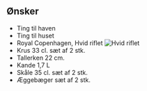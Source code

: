 ## Ønsker

 - Ting til haven
 - Ting til huset
 - Royal Copenhagen, Hvid riflet ![Hvid riflet](https://www.royalcopenhagen.com/rc/mediaweb/?context=cmN8aW1hZ2VzfDMxOTA5NHxpbWFnZS9wbmd8aW1hZ2VzL2gyYi9oMDcvODgwNDU5ODI1MTU1MC5wbmd8YmZmMGQ1NmVmNDNhMDRkNTAyNDcyZWJlNjM1MGUwY2I4YWMzZDcwMWQ5MGU5NTQyYjVmZmI0MDY2YjQ3NTYwMA)
  - Krus 33 cl. sæt af 2 stk.
  - Tallerken 22 cm.
  - Kande 1,7 L
  - Skåle 35 cl. sæt af 2 stk.
  - Æggebæger sæt af 2 stk.
  
